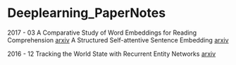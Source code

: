# Deeplearning_PaperNotes

2017 - 03
A Comparative Study of Word Embeddings for Reading Comprehension [arxiv](https://arxiv.org/abs/1703.00993)
A Structured Self-attentive Sentence Embedding [arxiv](https://arxiv.org/abs/1703.03130)


2016 - 12
Tracking the World State with Recurrent Entity Networks [arxiv](https://arxiv.org/abs/1612.03969)
